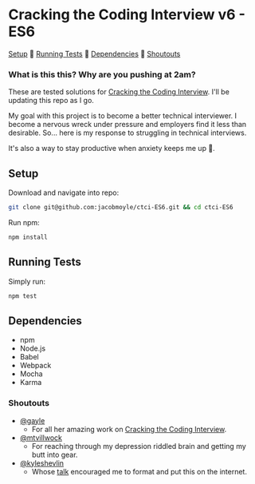 # Cracking the Coding Interview v6 - ES6

[Setup](#setup) :clap: [Running Tests](#running-tests) :clap: [Dependencies](#dependencies) :clap: [Shoutouts](#shoutouts)

### What is this this? Why are you pushing at 2am?

These are tested solutions for [Cracking the Coding Interview](https://www.amazon.com/Cracking-Coding-Interview-Programming-Questions/dp/0984782850/ref=pd_lpo_sbs_14_t_0?_encoding=UTF8&psc=1&refRID=0Y60VYGGXQA2PJ0NPRF3). I'll be updating this repo as I go.

My goal with this project is to become a better technical interviewer. I become a nervous wreck under pressure and employers find it less than desirable. So... here is my response to struggling in technical interviews.

It's also a way to stay productive when anxiety keeps me up :tada:.

## Setup

Download and navigate into repo:
```bash
git clone git@github.com:jacobmoyle/ctci-ES6.git && cd ctci-ES6
```

Run npm:
```bash
npm install
```

## Running Tests

Simply run:
```bash
npm test
```

## Dependencies

- npm
- Node.js
- Babel
- Webpack
- Mocha
- Karma

### Shoutouts

- [@gayle](https://twitter.com/gayle?lang=en)
  - For all her amazing work on [Cracking the Coding Interview](https://www.amazon.com/Cracking-Coding-Interview-Programming-Questions/dp/0984782850/ref=pd_lpo_sbs_14_t_0?_encoding=UTF8&psc=1&refRID=0Y60VYGGXQA2PJ0NPRF3).
- [@mtvillwock](https://twitter.com/Mtvillwock?lang=en)
  - For reaching through my depression riddled brain and getting my butt into gear.
- [@kyleshevlin](https://twitter.com/kyleshevlin)
  - Whose [talk](http://slides.com/kyleshevlin/improving-at-js-interviews#/) encouraged me to format and put this on the internet.
